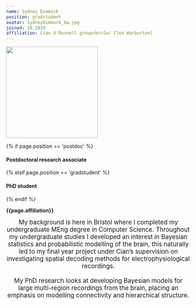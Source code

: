 ```yaml
---
name: Sydney Dimmock
position: gradstudent
avatar: SydneyDimmock_bw.jpg
joined: 10_2019
affiliation: Cian O'Donnell group<br>[w/ Clea Warburton]
---
```


<img width="250" src="{{site.baseurl}}/images/people/{{page.avatar}}" data-action="zoom">

 {% if page.position == 'postdoc' %}
<h4>Postdoctoral research associate</h4>
 {% elsif page.position == 'gradstudent' %}
<h4>PhD student</h4>
 {% endif %}

<b>{{page.affiliation}}</b>

<header class="masthead text-justify" style="font-size:120%">
My background is here in Bristol where I completed my undergraduate MEng degree in Computer Science. Throughout my undergraduate studies I developed an interest in Bayesian statistics and probabilistic modelling of the brain, this naturally led to my final year project under Cian’s supervision on investigating spatial decoding methods for electrophysiological recordings.
<br><br>
My PhD research looks at developing Bayesian models for large multi-region recordings from the brain, placing an emphasis on modelling connectivity and hierarchical structure.
</header>
